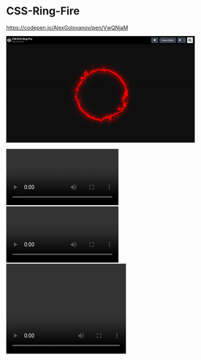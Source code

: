 # CSS-Ring-Fire

https://codepen.io/AlexGolovanov/pen/VwQNjaM

![image](readme/ring.gif)

![video](readme/36.mp4)
![video](readme/45.mp4)
<video width="320" height="240" controls>

  <source src="readme/36.mp4" type="video/mp4">
</video>
